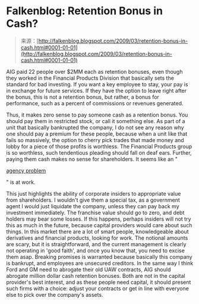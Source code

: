 <!--yml
category: 未分类
date: 2024-05-12 22:16:53
-->

# Falkenblog: Retention Bonus in Cash?

> 来源：[http://falkenblog.blogspot.com/2009/03/retention-bonus-in-cash.html#0001-01-01](http://falkenblog.blogspot.com/2009/03/retention-bonus-in-cash.html#0001-01-01)

AIG paid 22 people over $2MM each as retention bonuses, even though they worked in the Financial Products Division that basically sets the standard for bad investing. If you want a key employee to stay, your pay is in exchange for future services. If they have the option to leave right after the bonus, this is not a retention bonus, but rather, a bonus for performance, such as a percent of commissions or revenues generated.

Thus, it makes zero sense to pay someone cash as a retention bonus. You should pay them in restricted stock, or call it something else. As part of a unit that basically bankrupted the company, I do not see any reason why one should pay a premium for these people, because when a unit like that fails so massively, the option to cherry pick trades that made money and lobby for a piece of those profits is worthless. The Financial Products group is so worthless, such tendentious pleading should fall on deaf ears. Further, paying them cash makes no sense for shareholders. It seems like an "

[agency problem](http://www.investopedia.com/terms/a/agencyproblem.asp)

" is at work.

This just highlights the ability of corporate insiders to appropriate value from shareholders. I wouldn't give them a special tax, as a government agent I would just liquidate the company, unless they can pay back my investment immediately. The franchise value should go to zero, and debt holders may bear some losses. If this happens, perhaps insiders will not try this as much in the future, because capital providers would care about such things. In this market there are a lot of smart people, knowledgeable about derivatives and financial products, looking for work. The notional amounts are scary, but it is straightforward, and the current management is clearly not operating in 'good faith', and once you know that, you need to excise them asap. Breaking promises is warranted because basically this company is bankrupt, and employees are unsecured creditors. In the same way I think Ford and GM need to abrogate their old UAW contracts, AIG should abrogate million dollar cash retention bonuses. Both are not in the capital provider's best interest, and as these people need capital, it should present such firms with a choice: adjust your contracts or get in line with everyone else to pick over the company's assets.